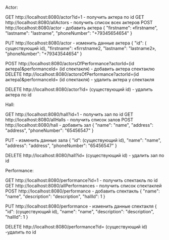 Actor:

GET http://localhost:8080/actor?id=1 - получить актера по id
GET http://localhost:8080/allActors - получить список всех актеров
POST http://localhost:8080/actor - добавить актера 
{
    "firstname": «firstname",
    "lastname": "lastname",
    "phoneNumber": "+79345654654"
}
 
PUT  http://localhost:8080/actor  - изменить данные актера
{
    "id": ( существующий id),
    "firstname": «firrstname2,
    "lastname": "lastname2»,
    "phoneNumber": "+79343544654"
}

POST  http://localhost:8080/actorsOfPerformance?actorId=(id актера)&performanceId= (id спектакля) - добавить актера спектаклю
DELETE  http://localhost:8080/actorsOfPerformance?actorId=(id актера)&performanceId= (id спектакля) - удалить актера у спектакля

DELETE http://localhost:8080/actor?id= (существующий id) - удалить актера по id

Hall:

GET http://localhost:8080/hall?id=1  - получить зал по id
GET http://localhost:8080/allHalls - получить список залов
POST http://localhost:8080/hall - добавить зал 
{
    "name": "name",
    "address": "address",
    "phoneNumber": "65456547"
}

PUT -   изменить данные зала
{
    "id": (существующий id),
    "name": "name",
    "address": "address",
    "phoneNumber": "65456547"
}

DELETE http://localhost:8080/hall?id= (существующий  id)   - удалить зал по id

Performance:

GET http://localhost:8080/performance?id=1 - получить спектакль по id
GET http://localhost:8080/allPerformances - получить список спектаклей
POST  http://localhost:8080/performance - добавить спектакль
{
   "name": "name",
    "description": "description",
    "hallId": 1
}

PUT  http://localhost:8080/performance - изменить данные спектакля
{
    "id": (существующий id),
    "name": "name",
    "description": "description",
    "hallId": 1
}


DELETE http://localhost:8080/performance?id= (существующий id) -удалить по id
